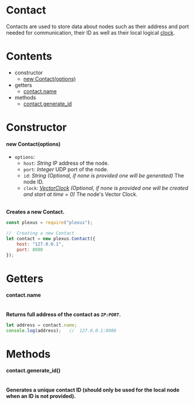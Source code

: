 # **Contact**

Contacts are used to store data about nodes such as their address and port needed for communication, their ID as well as their local logical [clock](vector_clock.md).

# **Contents**

* constructor
    * [new Contact(options)](#new-contactoptions)
* getters
    * [contact.name](#contactname)
* methods
    * [contact.generate_id](#contactgenerate_id)

# **Constructor**

#### new Contact(options)

* `options`:
    * `host`: _String_ IP address of the node.
    * `port`: _Integer_ UDP port of the node.
    * `id`: _String_ _(Optional, if none is provided one will be generated)_ The node ID.
    * `clock`: [_VectorClock_](vector_clock.md) _(Optional, if none is provided one will be created and start at time = 0)_ The node's Vector Clock.

\
**Creates a new Contact.**
```js
const plexus = require("plexus");

//  Creating a new Contact
let contact = new plexus.Contact({
    host: "127.0.0.1",
    port: 8080
});
```

# **Getters**

#### contact.name

\
**Returns full address of the contact as _`IP:PORT`_.**
```js
let address = contact.name;
console.log(address);   //  127.0.0.1:8080
```

# **Methods**

#### contact.generate_id()

\
**Generates a unique contact ID (should only be used for the local node when an ID is not provided).**